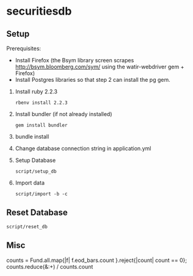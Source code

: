 securitiesdb
============

## Setup

Prerequisites:
- Install Firefox (the Bsym library screen scrapes http://bsym.bloomberg.com/sym/ using the watir-webdriver gem + Firefox)
- Install Postgres libraries so that step 2 can install the pg gem.


1. Install ruby 2.2.3
   ```
   rbenv install 2.2.3
   ```

2. Install bundler (if not already installed)
   ```
   gem install bundler
   ```
3. bundle install
4. Change database connection string in application.yml
5. Setup Database
   ```
   script/setup_db
   ```

6. Import data
   ```
   script/import -b -c
   ```

## Reset Database

```
script/reset_db
```

## Misc

counts = Fund.all.map{|f| f.eod_bars.count }.reject{|count| count == 0}; counts.reduce(&:+) / counts.count
